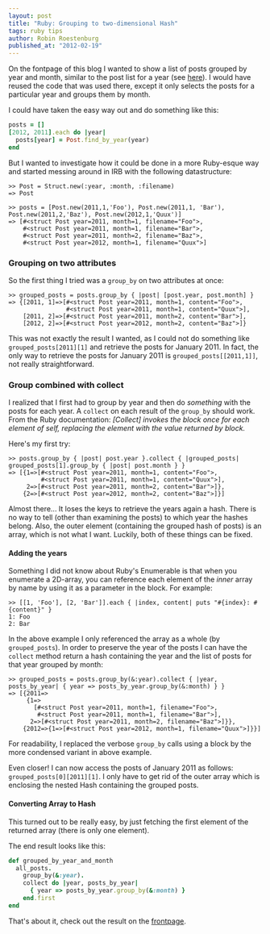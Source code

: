 ```yaml
---
layout: post
title: "Ruby: Grouping to two-dimensional Hash"
tags: ruby tips
author: Robin Roestenburg
published_at: "2012-02-19"
---
```

On the fontpage of this blog I wanted to show a list of posts grouped by year and month, similar to
the post list for a year (see [here](/2011)). I would have reused the code that was used there,
except it only selects the posts for a particular year and groups them by month.

I could have taken the easy way out and do something like this:

~~~ ruby
posts = []
[2012, 2011].each do |year|
  posts[year] = Post.find_by_year(year)
end
~~~

But I wanted to investigate how it could be done in a more Ruby-esque way and started messing around
in IRB with the following datastructure:

~~~ text
>> Post = Struct.new(:year, :month, :filename)
=> Post

>> posts = [Post.new(2011,1,'Foo'), Post.new(2011,1, 'Bar'), Post.new(2011,2,'Baz'), Post.new(2012,1,'Quux')]
=> [#<struct Post year=2011, month=1, filename="Foo">,
    #<struct Post year=2011, month=1, filename="Bar">,
    #<struct Post year=2011, month=2, filename="Baz">,
    #<struct Post year=2012, month=1, filename="Quux">]
~~~

### Grouping on two attributes
So the first thing I tried was a `group_by` on two attributes at once:

~~~ text
>> grouped_posts = posts.group_by { |post| [post.year, post.month] }
=> {[2011, 1]=>[#<struct Post year=2011, month=1, content="Foo">,
                #<struct Post year=2011, month=1, content="Quux">],
    [2011, 2]=>[#<struct Post year=2011, month=2, content="Bar">],
    [2012, 2]=>[#<struct Post year=2012, month=2, content="Baz">]}
~~~

This was not exactly the result I wanted, as I could not do something like `grouped_posts[2011][1]` and
retrieve the posts for January 2011. In fact, the only way to retrieve the posts for January 2011 is
`grouped_posts[[2011,1]]`, not really straightforward.

### Group combined with collect
I realized that I first had to group by year and then do *something* with the posts for each year.
A `collect` on each result of the `group_by` should work. From the Ruby documentation: *[Collect]
invokes the block once for each element of self, replacing the element with the value returned by
block.*

Here's my first try:

~~~ text
>> posts.group_by { |post| post.year }.collect { |grouped_posts| grouped_posts[1].group_by { |post| post.month } }
=> [{1=>[#<struct Post year=2011, month=1, content="Foo">,
         #<struct Post year=2011, month=1, content="Quux">],
     2=>[#<struct Post year=2011, month=2, content="Bar">]},
    {2=>[#<struct Post year=2012, month=2, content="Baz">]}]
~~~

Almost there... It loses the keys to retrieve the years again a hash. There is no way to tell (other
than examining the posts) to which year the hashes belong. Also, the outer element (containing the
grouped hash of posts) is an array, which is not what I want. Luckily, both of these things can be
fixed.

#### Adding the years
Something I did not know about Ruby's Enumerable is that when you enumerate a 2D-array, you can
reference each element of the *inner* array by name by using it as a parameter in the block. For
example:

~~~ text
>> [[1, 'Foo'], [2, 'Bar']].each { |index, content| puts "#{index}: #{content}" }
1: Foo
2: Bar
~~~

In the above example I only referenced the array as a whole (by `grouped_posts`). In order to
preserve the year of the posts I can have the `collect` method return a hash containing the year and
the list of posts for that year grouped by month:

~~~ text
>> grouped_posts = posts.group_by(&:year).collect { |year, posts_by_year| { year => posts_by_year.group_by(&:month) } }
=> [{2011=>
     {1=>
       [#<struct Post year=2011, month=1, filename="Foo">,
        #<struct Post year=2011, month=1, filename="Bar">],
      2=>[#<struct Post year=2011, month=2, filename="Baz">]}},
    {2012=>{1=>[#<struct Post year=2012, month=1, filename="Quux">]}}]
~~~

For readability, I replaced the verbose `group_by` calls using a block by the more condensed
variant in above example.

Even closer! I can now access the posts of January 2011 as follows: `grouped_posts[0][2011][1]`.
I only have to get rid of the outer array which is enclosing the nested Hash containing the
grouped posts.

#### Converting Array to Hash
This turned out to be really easy, by just fetching the first element of the returned array (there
is only one element).

The end result looks like this:

~~~ ruby
def grouped_by_year_and_month
  all_posts.
    group_by(&:year).
    collect do |year, posts_by_year|
      { year => posts_by_year.group_by(&:month) }
    end.first
end
~~~

That's about it, check out the result on the [frontpage](/).


